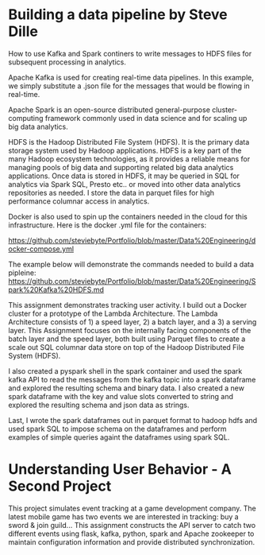 # Building a data pipeline by Steve Dille  
How to use Kafka and Spark continers to write messages to HDFS files for subsequent processing in analytics.

Apache Kafka is used for creating real-time data pipelines. In this example, we simply substitute a .json file for the messages that would be flowing in real-time.

Apache Spark is an open-source distributed general-purpose cluster-computing framework commonly used in data science and for scaling up big data analytics.

HDFS is the Hadoop Distributed File System (HDFS). It is the primary data storage system used by Hadoop applications. HDFS is a key part of the many Hadoop ecosystem technologies, as it provides a reliable means for managing pools of big data and supporting related big data analytics applications. Once data is stored in HDFS, it may be queried in SQL for analytics via Spark SQL, Presto etc.. or moved into other data analytics repositories as needed. I store the data in parquet files for high performance columnar access in analytics.

Docker is also used to spin up the containers needed in the cloud for this infrastructure.  Here is the docker .yml file for the containers:  

https://github.com/steviebyte/Portfolio/blob/master/Data%20Engineering/docker-compose.yml

The example below will demonstrate the commands needed to build a data pipleine:   
https://github.com/steviebyte/Portfolio/blob/master/Data%20Engineering/Spark%20Kafka%20HDFS.md

This assignment demonstrates tracking user activity. I build out a Docker cluster for a prototype of the Lambda Architecture. The Lambda Architecture consists of 1) a speed layer, 2) a batch layer, and a 3) a serving layer. This Assignment focuses on the internally facing components of the batch layer and the speed layer, both built using Parquet files to create a scale out SQL columnar data store on top of the Hadoop Distributed File System (HDFS).

I also created a pyspark shell in the spark container and used the spark kafka API to read the messages from the kafka topic into a spark dataframe and explored the resulting schema and binary data. I also created a new spark dataframe with the key and value slots converted to string and explored the resulting schema and json data as strings.

Last, I wrote the spark dataframes out in parquet format to hadoop hdfs and used spark SQL to impose schema on the dataframes and perform examples of simple queries againt the dataframes using spark SQL.
      
# Understanding User Behavior - A Second Project

This project simulates event tracking at a game development company. The latest mobile game has two events we are interested in tracking:  buy a sword & join guild... This assignment constructs the API server to catch two different events using flask, kafka, python, spark and Apache zookeeper to maintain configuration information and provide distributed synchronization.

